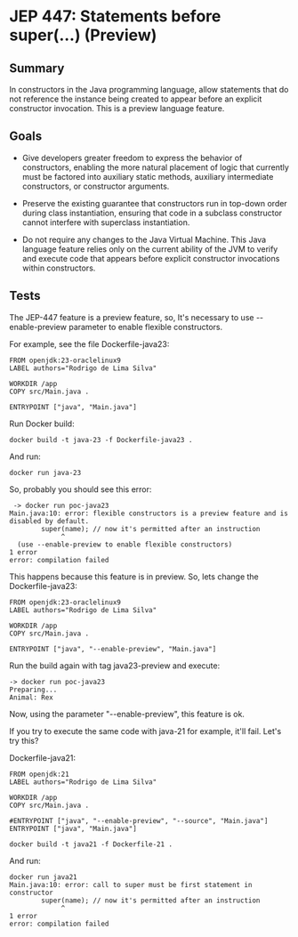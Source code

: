 # JEP 447: Statements before super(...) (Preview)

## Summary

In constructors in the Java programming language, allow statements that do not reference the instance being created to appear before an explicit constructor invocation. This is a preview language feature.

## Goals
* Give developers greater freedom to express the behavior of constructors, enabling the more natural placement of logic that currently must be factored into auxiliary static methods, auxiliary intermediate constructors, or constructor arguments.

* Preserve the existing guarantee that constructors run in top-down order during class instantiation, ensuring that code in a subclass constructor cannot interfere with superclass instantiation.

* Do not require any changes to the Java Virtual Machine. This Java language feature relies only on the current ability of the JVM to verify and execute code that appears before explicit constructor invocations within constructors.

## Tests

The JEP-447 feature is a preview feature, so, It's necessary to use 
--enable-preview parameter to enable flexible constructors.

For example, see the file Dockerfile-java23:

```
FROM openjdk:23-oraclelinux9
LABEL authors="Rodrigo de Lima Silva"

WORKDIR /app
COPY src/Main.java .

ENTRYPOINT ["java", "Main.java"]
```

Run Docker build:

```
docker build -t java-23 -f Dockerfile-java23 .
```

And run:

```
docker run java-23
```

So, probably you should see this error:

```
 -> docker run poc-java23                   
Main.java:10: error: flexible constructors is a preview feature and is disabled by default.
        super(name); // now it's permitted after an instruction
             ^
  (use --enable-preview to enable flexible constructors)
1 error
error: compilation failed
```

This happens because this feature is in preview. So, lets change the Dockerfile-java23:

```
FROM openjdk:23-oraclelinux9
LABEL authors="Rodrigo de Lima Silva"

WORKDIR /app
COPY src/Main.java .

ENTRYPOINT ["java", "--enable-preview", "Main.java"]
```

Run the build again with tag java23-preview and execute:

```
-> docker run poc-java23                                
Preparing...
Animal: Rex
```

Now, using the parameter "--enable-preview", this feature is ok.

If you try to execute the same code with java-21 for example, it'll fail. Let's try this?

Dockerfile-java21:

```
FROM openjdk:21
LABEL authors="Rodrigo de Lima Silva"

WORKDIR /app
COPY src/Main.java .

#ENTRYPOINT ["java", "--enable-preview", "--source", "Main.java"]
ENTRYPOINT ["java", "Main.java"]
```

```
docker build -t java21 -f Dockerfile-21 .
```

And run:

```
docker run java21
Main.java:10: error: call to super must be first statement in constructor
        super(name); // now it's permitted after an instruction
             ^
1 error
error: compilation failed
```


